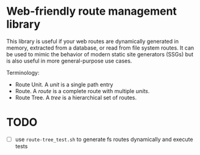 # Web-friendly route management library

This library is useful if your web routes are dynamically generated in memory,
extracted from a database, or read from file system routes. It can be used to
mimic the behavior of modern static site generators (SSGs) but is also useful in
more general-purpose use cases.

Terminology:

- Route Unit. A _unit_ is a single path entry
- Route. A _route_ is a complete route with multiple _units_.
- Route Tree. A _tree_ is a hierarchical set of routes.

# TODO

- [ ] use `route-tree_test.sh` to generate fs routes dynamically and execute
      tests
